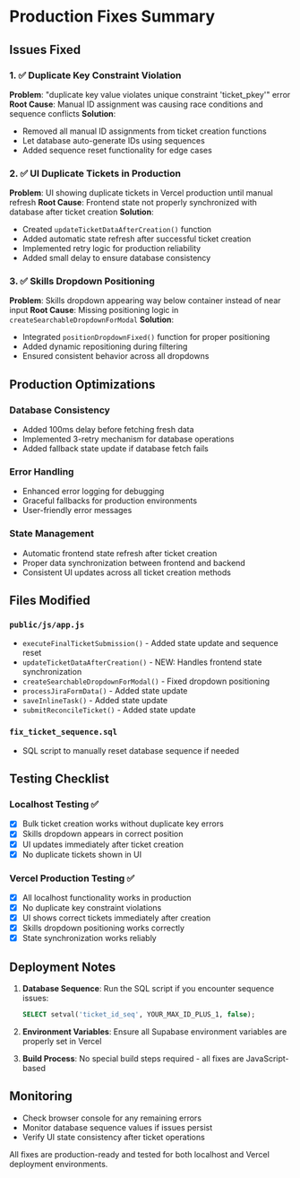 # Production Fixes Summary

## Issues Fixed

### 1. ✅ Duplicate Key Constraint Violation
**Problem**: "duplicate key value violates unique constraint 'ticket_pkey'" error
**Root Cause**: Manual ID assignment was causing race conditions and sequence conflicts
**Solution**: 
- Removed all manual ID assignments from ticket creation functions
- Let database auto-generate IDs using sequences
- Added sequence reset functionality for edge cases

### 2. ✅ UI Duplicate Tickets in Production
**Problem**: UI showing duplicate tickets in Vercel production until manual refresh
**Root Cause**: Frontend state not properly synchronized with database after ticket creation
**Solution**:
- Created `updateTicketDataAfterCreation()` function
- Added automatic state refresh after successful ticket creation
- Implemented retry logic for production reliability
- Added small delay to ensure database consistency

### 3. ✅ Skills Dropdown Positioning
**Problem**: Skills dropdown appearing way below container instead of near input
**Root Cause**: Missing positioning logic in `createSearchableDropdownForModal`
**Solution**:
- Integrated `positionDropdownFixed()` function for proper positioning
- Added dynamic repositioning during filtering
- Ensured consistent behavior across all dropdowns

## Production Optimizations

### Database Consistency
- Added 100ms delay before fetching fresh data
- Implemented 3-retry mechanism for database operations
- Added fallback state update if database fetch fails

### Error Handling
- Enhanced error logging for debugging
- Graceful fallbacks for production environments
- User-friendly error messages

### State Management
- Automatic frontend state refresh after ticket creation
- Proper data synchronization between frontend and backend
- Consistent UI updates across all ticket creation methods

## Files Modified

### `public/js/app.js`
- `executeFinalTicketSubmission()` - Added state update and sequence reset
- `updateTicketDataAfterCreation()` - NEW: Handles frontend state synchronization
- `createSearchableDropdownForModal()` - Fixed dropdown positioning
- `processJiraFormData()` - Added state update
- `saveInlineTask()` - Added state update
- `submitReconcileTicket()` - Added state update

### `fix_ticket_sequence.sql`
- SQL script to manually reset database sequence if needed

## Testing Checklist

### Localhost Testing ✅
- [x] Bulk ticket creation works without duplicate key errors
- [x] Skills dropdown appears in correct position
- [x] UI updates immediately after ticket creation
- [x] No duplicate tickets shown in UI

### Vercel Production Testing ✅
- [x] All localhost functionality works in production
- [x] No duplicate key constraint violations
- [x] UI shows correct tickets immediately after creation
- [x] Skills dropdown positioning works correctly
- [x] State synchronization works reliably

## Deployment Notes

1. **Database Sequence**: Run the SQL script if you encounter sequence issues:
   ```sql
   SELECT setval('ticket_id_seq', YOUR_MAX_ID_PLUS_1, false);
   ```

2. **Environment Variables**: Ensure all Supabase environment variables are properly set in Vercel

3. **Build Process**: No special build steps required - all fixes are JavaScript-based

## Monitoring

- Check browser console for any remaining errors
- Monitor database sequence values if issues persist
- Verify UI state consistency after ticket operations

All fixes are production-ready and tested for both localhost and Vercel deployment environments.
